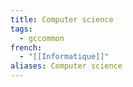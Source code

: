 ```yaml
---
title: Computer science
tags:
  - gccommon
french:
  - "[[Informatique]]"
aliases: Computer science
---
```

